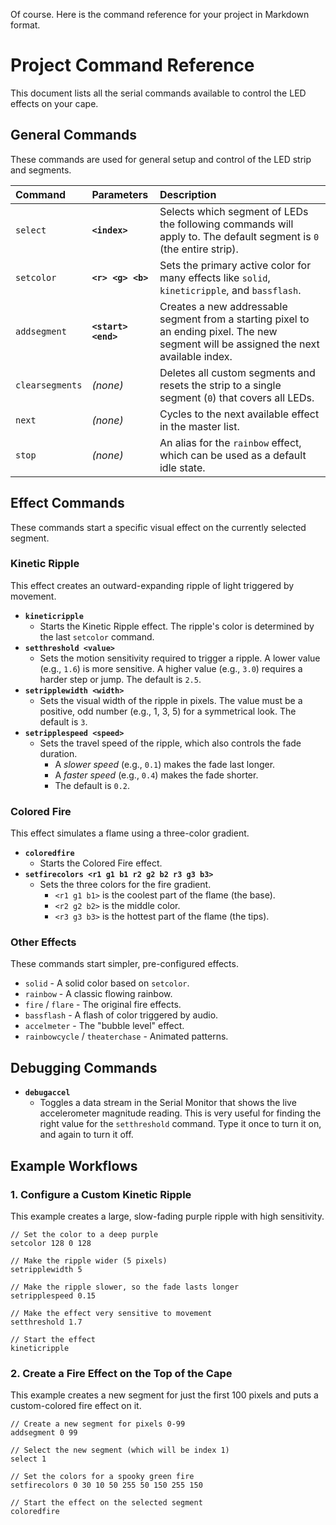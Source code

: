 Of course. Here is the command reference for your project in Markdown format.

# Project Command Reference

This document lists all the serial commands available to control the LED effects on your cape.

## General Commands

These commands are used for general setup and control of the LED strip and segments.

| Command | Parameters | Description |
| :--- | :--- | :--- |
| `select` | **`<index>`** | Selects which segment of LEDs the following commands will apply to. The default segment is `0` (the entire strip). |
| `setcolor` | **`<r> <g> <b>`** | Sets the primary active color for many effects like `solid`, `kineticripple`, and `bassflash`. |
| `addsegment` | **`<start> <end>`** | Creates a new addressable segment from a starting pixel to an ending pixel. The new segment will be assigned the next available index. |
| `clearsegments`| *(none)* | Deletes all custom segments and resets the strip to a single segment (`0`) that covers all LEDs. |
| `next` | *(none)* | Cycles to the next available effect in the master list. |
| `stop` | *(none)* | An alias for the `rainbow` effect, which can be used as a default idle state. |

## Effect Commands

These commands start a specific visual effect on the currently selected segment.

### Kinetic Ripple

This effect creates an outward-expanding ripple of light triggered by movement.

  * **`kineticripple`**
      * Starts the Kinetic Ripple effect. The ripple's color is determined by the last `setcolor` command.
  * **`setthreshold <value>`**
      * Sets the motion sensitivity required to trigger a ripple. A lower value (e.g., `1.6`) is more sensitive. A higher value (e.g., `3.0`) requires a harder step or jump. The default is `2.5`.
  * **`setripplewidth <width>`**
      * Sets the visual width of the ripple in pixels. The value must be a positive, odd number (e.g., 1, 3, 5) for a symmetrical look. The default is `3`.
  * **`setripplespeed <speed>`**
      * Sets the travel speed of the ripple, which also controls the fade duration.
          * A *slower speed* (e.g., `0.1`) makes the fade last longer.
          * A *faster speed* (e.g., `0.4`) makes the fade shorter.
          * The default is `0.2`.

### Colored Fire

This effect simulates a flame using a three-color gradient.

  * **`coloredfire`**
      * Starts the Colored Fire effect.
  * **`setfirecolors <r1 g1 b1 r2 g2 b2 r3 g3 b3>`**
      * Sets the three colors for the fire gradient.
          * `<r1 g1 b1>` is the coolest part of the flame (the base).
          * `<r2 g2 b2>` is the middle color.
          * `<r3 g3 b3>` is the hottest part of the flame (the tips).

### Other Effects

These commands start simpler, pre-configured effects.

  * `solid` - A solid color based on `setcolor`.
  * `rainbow` - A classic flowing rainbow.
  * `fire` / `flare` - The original fire effects.
  * `bassflash` - A flash of color triggered by audio.
  * `accelmeter` - The "bubble level" effect.
  * `rainbowcycle` / `theaterchase` - Animated patterns.

## Debugging Commands

  * **`debugaccel`**
      * Toggles a data stream in the Serial Monitor that shows the live accelerometer magnitude reading. This is very useful for finding the right value for the `setthreshold` command. Type it once to turn it on, and again to turn it off.

## Example Workflows

### 1\. Configure a Custom Kinetic Ripple

This example creates a large, slow-fading purple ripple with high sensitivity.

```
// Set the color to a deep purple
setcolor 128 0 128

// Make the ripple wider (5 pixels)
setripplewidth 5

// Make the ripple slower, so the fade lasts longer
setripplespeed 0.15

// Make the effect very sensitive to movement
setthreshold 1.7

// Start the effect
kineticripple
```

### 2\. Create a Fire Effect on the Top of the Cape

This example creates a new segment for just the first 100 pixels and puts a custom-colored fire effect on it.

```
// Create a new segment for pixels 0-99
addsegment 0 99

// Select the new segment (which will be index 1)
select 1

// Set the colors for a spooky green fire
setfirecolors 0 30 10 50 255 50 150 255 150

// Start the effect on the selected segment
coloredfire
```